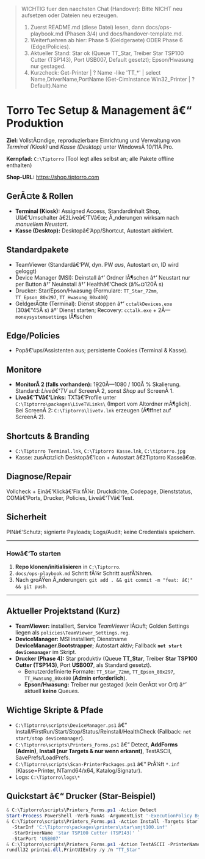 ﻿<!-- START-HERE BANNER (auto) -->
> WICHTIG fuer den naechsten Chat (Handover): Bitte NICHT neu aufsetzen oder Dateien neu erzeugen.
> 1) Zuerst README.md (diese Datei) lesen, dann docs/ops-playbook.md (Phasen 3/4) und docs/handover-template.md.
> 2) Weiterfuehren ab hier: Phase 5 (Geldgeraete) ODER Phase 6 (Edge/Policies).
> 3) Aktueller Stand: Star ok (Queue TT_Star, Treiber Star TSP100 Cutter (TSP143), Port USB007, Default gesetzt); Epson/Hwasung nur gestaged.
> 4) Kurzcheck:
>    Get-Printer | ? Name -like 'TT_*' | select Name,DriverName,PortName
>    (Get-CimInstance Win32_Printer | ? Default).Name
<!-- END START-HERE BANNER -->
# Torro Tec Setup & Management â€“ Produktion

**Ziel:** VollstÃ¤ndige, reproduzierbare Einrichtung und Verwaltung von *Terminal (Kiosk)* und *Kasse (Desktop)* unter WindowsÂ 10/11Â Pro.

**Kernpfad:** `C:\Tiptorro`  (Tool legt alles selbst an; alle Pakete offline enthalten)

**Shop-URL:** https://shop.tiptorro.com

## GerÃ¤te & Rollen
- **Terminal (Kiosk):** Assigned Access, Standardinhalt Shop, UIâ€‘Umschalter â€žLiveâ€‘TVâ€œ; Ã„nderungen wirksam nach *manuellem Neustart*.
- **Kasse (Desktop):** Desktopâ€‘App/Shortcut, Autostart aktiviert.

## Standardpakete
- TeamViewer (Standardâ€‘PW, dyn. PW *aus*, Autostart *an*, ID wird geloggt)
- Device Manager (MSI): Deinstall â†’ Ordner lÃ¶schen â†’ Neustart nur per Button â†’ Neuinstall â†’ Healthâ€‘Check (â‰¤120Â s)
- Drucker: Star/Epson/Hwasung (Formulare: `TT_Star_72mm`, `TT_Epson_80x297`, `TT_Hwasung_80x400`)
- GeldgerÃ¤te (Terminal): Dienst stoppen â†’ `cctalkDevices.exe` (30â€“45Â s) â†’ Dienst starten; Recovery: `cctalk.exe` + 2Ã— `moneysystemsettings` lÃ¶schen

## Edge/Policies
- Popâ€‘ups/Assistenten aus; persistente Cookies (Terminal & Kasse).

## Monitore
- **MonitorÂ 2 (falls vorhanden):** 1920Ã—1080 / 100Â % Skalierung. Standard: *Liveâ€‘TV* auf ScreenÂ 2, sonst *Shop* auf ScreenÂ 1.
- **Liveâ€‘TVâ€‘Links:** TXTâ€‘Profile unter `C:\Tiptorro\packages\LiveTVLinks\` (Import vom Altordner mÃ¶glich). Bei ScreenÂ 2: `C:\Tiptorro\livetv.lnk` erzeugen (Ã¶ffnet auf ScreenÂ 2).

## Shortcuts & Branding
- `C:\Tiptorro Terminal.lnk`, `C:\Tiptorro Kasse.lnk`, `C:\tiptorro.jpg`
- Kasse: zusÃ¤tzlich Desktopâ€‘Icon + Autostart â€žTiptorro Kasseâ€œ.

## Diagnose/Repair
Vollcheck + Einâ€‘Klickâ€‘Fix fÃ¼r: Druckdichte, Codepage, Dienststatus, COMâ€‘Ports, Drucker, Policies, Liveâ€‘TVâ€‘Test.

## Sicherheit
PINâ€‘Schutz; signierte Payloads; Logs/Audit; keine Credentials speichern.

---

### Howâ€‘To starten
1) **Repo klonen/initialisieren** in `C:\Tiptorro`.
2) `docs/ops-playbook.md` Schritt fÃ¼r Schritt ausfÃ¼hren.
3) Nach groÃŸen Ã„nderungen: `git add . && git commit -m "feat: â€¦" && git push`.

---

## Aktueller Projektstand (Kurz)
- **TeamViewer:** installiert, Service *TeamViewer* lÃ¤uft; Golden Settings liegen als `policies\TeamViewer_Settings.reg`.
- **DeviceManager:** MSI installiert; Dienstname **DeviceManager.Bootstrapper**; Autostart aktiv; Fallback **`net start devicemanager`** im Skript.
- **Drucker (Phase 4):** Star produktiv (Queue **TT_Star**, Treiber **Star TSP100 Cutter (TSP143)**, Port **USB007**, als Standard gesetzt).
  - Benutzerdefinierte Formate: `TT_Star_72mm`, `TT_Epson_80x297`, `TT_Hwasung_80x400` (**Admin erforderlich**).
  - **Epson/Hwasung:** Treiber nur gestaged (kein GerÃ¤t vor Ort) â†’ aktuell **keine** Queues.

## Wichtige Skripte & Pfade
- `C:\Tiptorro\scripts\DeviceManager.ps1` â€“ Install/FirstRun/Start/Stop/Status/Reinstall/HealthCheck (Fallback: `net start/stop devicemanager`).
- `C:\Tiptorro\scripts\Printers_Forms.ps1` â€“ Detect, **AddForms (Admin)**, **Install (nur Targets & nur wenn erkannt)**, TestASCII, SavePrefs/LoadPrefs.
- `C:\Tiptorro\scripts\Scan-PrinterPackages.ps1` â€“ PrÃ¼ft `*.inf` (Klasse=Printer, NTamd64/x64, Katalog/Signatur).
- Logs: `C:\Tiptorro\logs\*`

## Quickstart â€“ Drucker (Star-Beispiel)
```powershell
& C:\Tiptorro\scripts\Printers_Forms.ps1 -Action Detect
Start-Process PowerShell -Verb RunAs -ArgumentList '-ExecutionPolicy Bypass -File "C:\Tiptorro\scripts\Printers_Forms.ps1" -Action AddForms'
& C:\Tiptorro\scripts\Printers_Forms.ps1 -Action Install -Targets Star `
  -StarInf 'C:\Tiptorro\packages\printers\star\smjt100.inf' `
  -StarDriverName 'Star TSP100 Cutter (TSP143)' `
  -StarPort 'USB007'
& C:\Tiptorro\scripts\Printers_Forms.ps1 -Action TestASCII -PrinterName 'TT_Star'
rundll32 printui.dll,PrintUIEntry /y /n "TT_Star"
```

